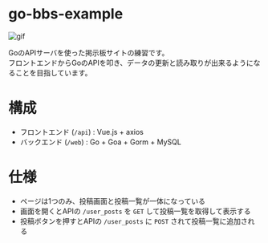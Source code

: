# go-bbs-example

![gif](https://i.gyazo.com/02c76a336376f3d5db4c44c92891f595.gif)

GoのAPIサーバを使った掲示板サイトの練習です。  
フロントエンドからGoのAPIを叩き、データの更新と読み取りが出来るようになることを目指しています。

# 構成

- フロントエンド (`/api`) : Vue.js + axios
- バックエンド (`/web`) : Go + Goa + Gorm + MySQL

# 仕様

- ページは1つのみ、投稿画面と投稿一覧が一体になっている
- 画面を開くとAPIの `/user_posts` を `GET` して投稿一覧を取得して表示する
- 投稿ボタンを押すとAPIの `/user_posts` に `POST` されて投稿一覧に追加される
